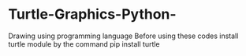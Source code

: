 # Turtle-Graphics-Python-
Drawing using programming language
Before using these codes install turtle module by the command
pip install turtle
